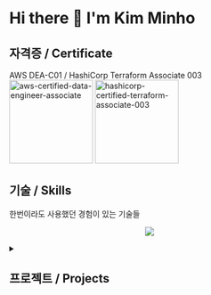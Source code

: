 # Hi there 👋 I'm Kim Minho

## 자격증 / Certificate
AWS DEA-C01 / HashiCorp Terraform Associate 003\
<img width="150" height="auto" alt="aws-certified-data-engineer-associate" src="https://github.com/user-attachments/assets/36163081-9f97-461a-9f72-d27f896fcdb3" />
<img width="150" height="auto" alt="hashicorp-certified-terraform-associate-003" src="https://github.com/user-attachments/assets/771c2bcf-0001-4af9-bc04-dc473f02ad83" />
  
## 기술 / Skills
한번이라도 사용했던 경험이 있는 기술들
<p align="center">
  <a href="https://skillicons.dev">
    <img src="https://skillicons.dev/icons?i=aws,kubernetes,docker,terraform,linux,gcp,visualstudio,vscode,git,windows,notion" />
  </a>
</p>
<details>
  <summary><h2>프로젝트 / Projects</h2></summary>
    ### 1. Linux
    Document: \
    Skills : \
    Descripstion : \
    Role : 
    
    
    ### 2. Network
    Document: \
    Skills : \
    Descripstion : \
    Role :
    
    ### 3. Kubernetes
    Document: \
    Skills : \
    Descripstion : \
    Role :
    
    ### 4. Server Virtualization
    Document: \
    Skills : \
    Descripstion : \
    Role :
    
    ### 5. AWS
    Document: \
    Skills : \
    Descripstion : \
    Role :
    
    ### 6. Terraform
    Document: \
    Skills : \
    Descripstion : \
    Role :

</details>


